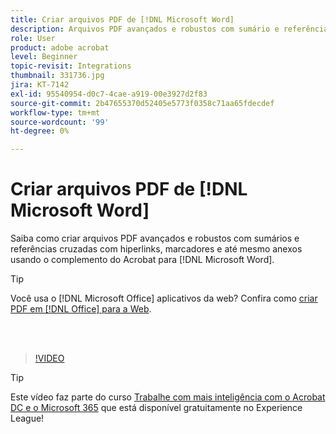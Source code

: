 ```yaml
---
title: Criar arquivos PDF de [!DNL Microsoft Word]
description: Arquivos PDF avançados e robustos com sumário e referências cruzadas com hiperlinks, marcadores e até mesmo anexos são fáceis de criar usando o complemento do Acrobat para [!DNL Microsoft Word]
role: User
product: adobe acrobat
level: Beginner
topic-revisit: Integrations
thumbnail: 331736.jpg
jira: KT-7142
exl-id: 95540954-d0c7-4cae-a919-00e3927d2f83
source-git-commit: 2b47655370d52405e5773f0358c71aa65fdecdef
workflow-type: tm+mt
source-wordcount: '99'
ht-degree: 0%

---
```


# Criar arquivos PDF de [!DNL Microsoft Word]

Saiba como criar arquivos PDF avançados e robustos com sumários e referências cruzadas com hiperlinks, marcadores e até mesmo anexos usando o complemento do Acrobat para [!DNL Microsoft Word].

>[!TIP]
>
>Você usa o [!DNL Microsoft Office] aplicativos da web? Confira como [criar PDF em [!DNL Office] para a Web](../integrate/createofficeweb.md).

<br> 

>[!VIDEO](https://video.tv.adobe.com/v/331736?quality=12&learn=on&hidetitle=true)

>[!TIP]
>
>Este vídeo faz parte do curso [Trabalhe com mais inteligência com o Acrobat DC e o Microsoft 365](https://experienceleague.adobe.com/?recommended=Acrobat-U-1-2021.microsoft365) que está disponível gratuitamente no Experience League!